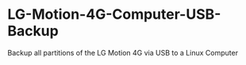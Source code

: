 LG-Motion-4G-Computer-USB-Backup
================================

Backup all partitions of the LG Motion 4G via USB to a Linux Computer
